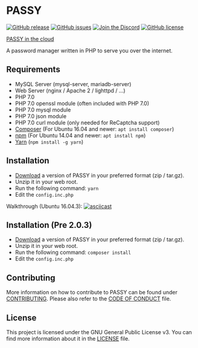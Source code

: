 # PASSY
[![GitHub release](https://img.shields.io/github/release/PASSYpw/PASSY.svg)](https://github.com/PASSYpw/PASSY/releases)
[![GitHub issues](https://img.shields.io/github/issues/PASSYpw/PASSY.svg)](https://github.com/PASSYpw/PASSY/issues)
[![Join the Discord](https://discordapp.com/api/guilds/324602899839844352/widget.png?style=shield)](https://discord.gg/5K6XDnR)
[![GitHub license](https://img.shields.io/badge/license-GPL%203.0-blue.svg)](https://raw.githubusercontent.com/PASSYpw/PASSY/master/LICENSE)

[PASSY in the cloud](https://app.passy.pw)

A password manager written in PHP to serve you over the internet.

## Requirements
 - MySQL Server (mysql-server, mariadb-server)
 - Web Server (nginx / Apache 2 / lighttpd / ...)
 - PHP 7.0
 - PHP 7.0 openssl module (often included with PHP 7.0)
 - PHP 7.0 mysql module
 - PHP 7.0 json module
 - PHP 7.0 curl module (only needed for ReCaptcha support)
 - [Composer](https://getcomposer.org/download/) (For Ubuntu 16.04 and newer: `apt install composer`)
 - [npm](https://docs.npmjs.com/getting-started/installing-node) (For Ubuntu 14.04 and newer: `apt install npm`)
 - [Yarn](https://yarnpkg.com) (`npm install -g yarn`)
 
## Installation
 - [Download](https://github.com/PASSYpw/PASSY/releases/latest) a version of PASSY in your preferred format (zip / tar.gz).
 - Unzip it in your web root.
 - Run the following command: `yarn`
 - Edit the `config.inc.php`

Walkthrough (Ubuntu 16.04.3):
[![asciicast](https://asciinema.org/a/153044.png)](https://asciinema.org/a/153044)

## Installation (Pre 2.0.3)
 - [Download](https://github.com/PASSYpw/PASSY/releases/latest) a version of PASSY in your preferred format (zip / tar.gz).
 - Unzip it in your web root.
 - Run the following command: `composer install`
 - Edit the `config.inc.php`

## Contributing
More information on how to contribute to PASSY can be found under [CONTRIBUTING](CONTRIBUTING.md). Please also refer to the [CODE OF CONDUCT](CODE_OF_CONDUCT.md) file.

## License
This project is licensed under the GNU General Public License v3.
You can find more information about it in the [LICENSE](LICENSE) file.
